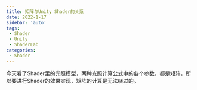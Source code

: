 ```yaml
---
title: 矩阵与Unity Shader的关系
date: 2022-1-17
sidebar: 'auto'
tags:
 - Shader
 - Unity
 - ShaderLab
categories: 
 - Shader
---
```

今天看了Shader里的光照模型，两种光照计算公式中的各个参数，都是矩阵，所以要进行Shader的效果实现，矩阵的计算是无法绕过的。
